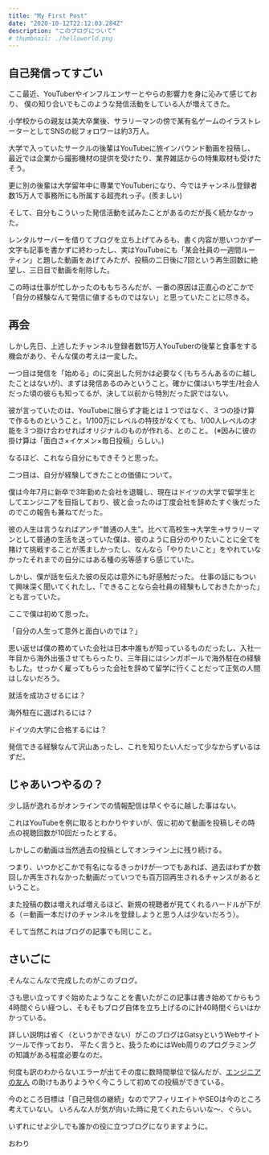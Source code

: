 ```yaml
---
title: "My First Post"
date: "2020-10-12T22:12:03.284Z"
description: "このブログについて"
# thumbnail: ./helloworld.png
---
```


## 自己発信ってすごい

ここ最近、YouTuberやインフルエンサーとやらの影響力を身に沁みて感じており、
僕の知り合いでもこのような発信活動をしている人が増えてきた。

小学校からの親友は美大卒業後、サラリーマンの傍で某有名ゲームのイラストレーターとしてSNSの総フォロワーは約3万人。

大学で入っていたサークルの後輩はYouTubeに旅インバウンド動画を投稿し、最近では企業から撮影機材の提供を受けたり、業界雑誌からの特集取材も受けたそう。

更に別の後輩は大学留年中に専業でYouTuberになり、今ではチャンネル登録者数15万人で事務所にも所属する超売れっ子。(羨ましい)

そして、自分もこういった発信活動を試みたことがあるのだが長く続かなかった。

レンタルサーバーを借りてブログを立ち上げてみるも、書く内容が思いつかず一文字も記事を書かずに終わったし、実はYouTubeにも「某会社員の一週間ルーティン」と題した動画をあげてみたが、投稿の二日後に7回という再生回数に絶望し、三日目で動画を削除した。

この時は仕事が忙しかったのももちろんだが、一番の原因は正直心のどこかで「自分の経験なんて発信に値するものではない」と思っていたことに尽きる。


## 再会

しかし先日、上述したチャンネル登録者数15万人YouTuberの後輩と食事をする機会があり、そんな僕の考えは一変した。

一つ目は発信を「始める」のに突出した何かは必要なく(もちろんあるのに越したことはないが)、まずは発信あるのみということ。確かに僕はいち学生/社会人だった頃の彼らも知ってるが、決して以前から特別だった訳ではない。

彼が言っていたのは、YouTubeに限らず才能とは１つではなく、３つの掛け算で作るものということ。1/100万にレベルの特技がなくても、1/00人レベルの才能を３つ掛け合わせればオリジナルのものが作れる、とのこと。
(※因みに彼の掛け算は「面白さ×イケメン×毎日投稿」らしい。)

なるほど、これなら自分にもできそうと思った。



二つ目は、自分が経験してきたことの価値について。


僕は今年7月に新卒で3年勤めた会社を退職し、現在はドイツの大学で留学生としてエンジニアを目指しており、彼と会ったのは丁度会社を辞めたすぐ後だったのでこの報告も兼ねてだった。

彼の人生は言うなればアンチ”普通の人生”。比べて高校生->大学生->サラリーマンとして普通の生活を送っていた僕は、彼のように自分のやりたいことに全てを賭けて挑戦することが羨ましかったし、なんなら「やりたいこと」をやれていなかったそれまでの自分にはある種の劣等感すら感じていた。

しかし、僕が話を伝えた彼の反応は意外にも好感触だった。
仕事の話にもついて興味深く聞いてくれたし、「できることなら会社員の経験もしておきたかった」とも言っていた。

ここで僕は初めて思った。

「自分の人生って意外と面白いのでは？」

思い返せば僕の務めていた会社は日本中誰もが知っているものだったし、入社一年目から海外出張させてもらったり、三年目にはシンガポールで海外駐在の経験もした。せっかく雇ってもらった会社を辞めて留学に行くことだって正気の人間はしないだろう。


就活を成功させるには？

海外駐在に選ばれるには？

ドイツの大学に合格するには？


発信できる経験なんて沢山あったし、これを知りたい人だって少なからずいるはずだ。


## じゃあいつやるの？

少し話が逸れるがオンラインでの情報配信は早くやるに越した事はない。

これはYouTubeを例に取るとわかりやすいが、仮に初めて動画を投稿しその時点の視聴回数が10回だったとする。

しかしこの動画は当然過去の投稿としてオンライン上に残り続ける。

つまり、いつかどこかで有名になるきっかけが一つでもあれば、過去はわずか数回しか再生されなかった動画だっていつでも百万回再生されるチャンスがあるということ。

また投稿の数は増えれば増えるほど、新規の視聴者が見てくれるハードルが下がる（＝動画一本だけのチャンネルを登録しようと思う人は少ないだろう）。

そして当然これはブログの記事でも同じこと。


## さいごに

そんなこんなで完成したのがこのブログ。

さも思い立ってすぐ始めたようなことを書いたがこの記事は書き始めてからもう4時間ぐらい経つし、そもそもブログ自体を立ち上げるのに計40時間ぐらいはかかっている。

詳しい説明は省く（というかできない）がこのブログはGatsyというWebサイトツールで作っており、
平たく言うと、扱うためにはWeb周りのプログラミングの知識がある程度必要なのだ。

何度も訳のわからないエラーが出てその度に数時間単位で悩んだが、[エンジニアの友人](https://taiga.pw/) の助けもありようやく今こうして初めての投稿ができている。

今のところ目標は「自己発信の継続」なのでアフィリエイトやSEOは今のところ考えていない。
いろんな人が気が向いた時に見てくれたらいいな〜、ぐらい。

いずれにせよ少しでも誰かの役に立つブログになりますように。


おわり
